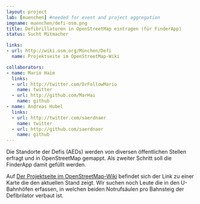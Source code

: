 ```yaml
---
layout: project
lab: [muenchen] #needed for event and project aggregation
imgname: muenchen/defi-osm.png
title: Defibrillatoren in OpenStreetMap eintragen (für FinderApp)
status: Sucht Mitmacher

links:
- url: http://wiki.osm.org/München/Defi
  name: Projektseite im OpenStreetMap-Wiki

collaborators:
- name: Mario Haim
  links:
  - url: http://twitter.com/DrFollowMario
    name: twitter
  - url: http://github.com/MarHai
    name: github
- name: Andreas Hubel
  links:
  - url: http://twitter.com/saerdnaer
    name: twitter
  - url: http://github.com/saerdnaer
    name: github
---
```


Die Standorte der Defis (AEDs) werden von diversen öffentlichen Stellen erfragt und in OpenStreetMap gemappt. Als zweiter Schritt soll die FinderApp damit gefüllt werden.

Auf <a href="http://wiki.osm.org/München/Defi">Der Projektseite im OpenStreetMap-Wiki</a> befindet sich der Link zu einer Karte die den aktuellen Stand zeigt. Wir suchen noch Leute die in den U-Bahnhöfen erfassen, in welchen beiden Notrufsäulen pro Bahnsteig der Defibrilator verbaut ist.
